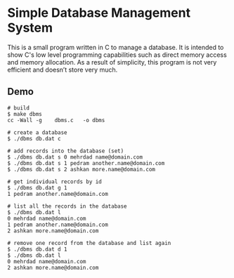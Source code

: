 # Simple Database Management System

This is a small program written in C to manage a database. It is intended to show C's low level programming capabilities such as direct memory access and memory allocation. As a result of simplicity, this program is not very efficient and doesn’t store very much.

## Demo
```shell
# build
$ make dbms
cc -Wall -g    dbms.c   -o dbms

# create a database
$ ./dbms db.dat c

# add records into the database (set)
$ ./dbms db.dat s 0 mehrdad name@domain.com
$ ./dbms db.dat s 1 pedram another.name@domain.com
$ ./dbms db.dat s 2 ashkan more.name@domain.com

# get individual records by id
$ ./dbms db.dat g 1
1 pedram another.name@domain.com

# list all the records in the database
$ ./dbms db.dat l
0 mehrdad name@domain.com
1 pedram another.name@domain.com
2 ashkan more.name@domain.com

# remove one record from the database and list again
$ ./dbms db.dat d 1
$ ./dbms db.dat l
0 mehrdad name@domain.com
2 ashkan more.name@domain.com
```
